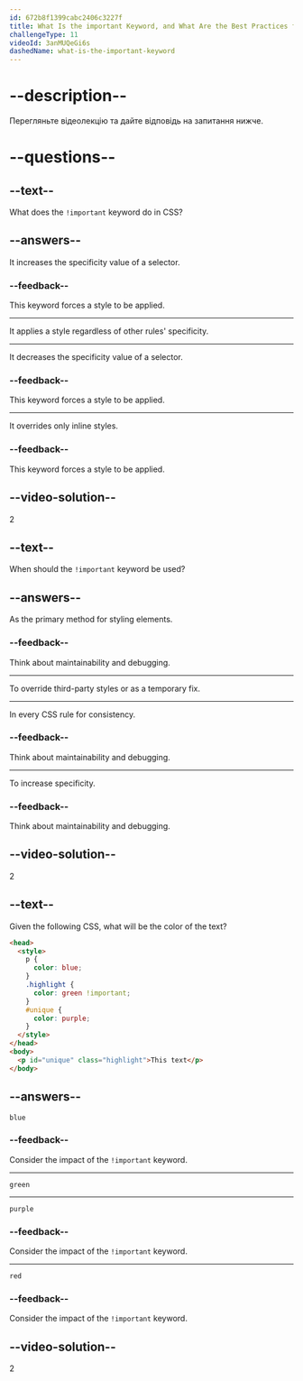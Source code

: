 ```yaml
---
id: 672b8f1399cabc2406c3227f
title: What Is the important Keyword, and What Are the Best Practices for Using It?
challengeType: 11
videoId: 3anMUQeGi6s
dashedName: what-is-the-important-keyword
---
```


# --description--

Перегляньте відеолекцію та дайте відповідь на запитання нижче.

# --questions--

## --text--

What does the `!important` keyword do in CSS?

## --answers--

It increases the specificity value of a selector.

### --feedback--

This keyword forces a style to be applied.

---

It applies a style regardless of other rules' specificity.

---

It decreases the specificity value of a selector.

### --feedback--

This keyword forces a style to be applied.

---

It overrides only inline styles.

### --feedback--

This keyword forces a style to be applied.

## --video-solution--

2

## --text--

When should the `!important` keyword be used?

## --answers--

As the primary method for styling elements.

### --feedback--

Think about maintainability and debugging.

---

To override third-party styles or as a temporary fix.

---

In every CSS rule for consistency.

### --feedback--

Think about maintainability and debugging.

---

To increase specificity.

### --feedback--

Think about maintainability and debugging.

## --video-solution--

2

## --text--

Given the following CSS, what will be the color of the text?

```html
<head>
  <style>
    p {
      color: blue;
    }
    .highlight {
      color: green !important;
    }
    #unique {
      color: purple;
    }
  </style>
</head>
<body>
  <p id="unique" class="highlight">This text</p>
</body>
```

## --answers--

`blue`

### --feedback--

Consider the impact of the `!important` keyword.

---

`green`

---

`purple`

### --feedback--

Consider the impact of the `!important` keyword.

---

`red`

### --feedback--

Consider the impact of the `!important` keyword.

## --video-solution--

2

